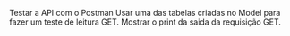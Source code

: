 Testar a API com o Postman
Usar uma das tabelas criadas no Model para fazer um teste de leitura GET.
Mostrar o print da saida da requisição GET.
